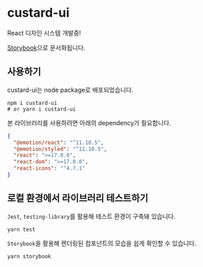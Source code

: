 # custard-ui

React 디자인 시스템 개발중!

[Storybook](https://custardcream98.github.io/custard-ui)으로 문서화됩니다.

## 사용하기

custard-ui는 node package로 배포되었습니다.

```shell
npm i custard-ui
# or yarn i custard-ui
```

본 라이브러리를 사용하려면 아래의 dependency가 필요합니다.

```json
{
  "@emotion/react": "^11.10.5",
  "@emotion/styled": "^11.10.5",
  "react": ">=17.0.0",
  "react-dom": ">=17.0.0",
  "react-icons": "^4.7.1"
}
```

## 로컬 환경에서 라이브러리 테스트하기

`Jest`, `testing-library`를 활용해 테스트 환경이 구축돼 있습니다.

```shell
yarn test
```

`Storybook`을 활용해 렌더링된 컴포넌트의 모습을 쉽게 확인할 수 있습니다.

```shell
yarn storybook
```
